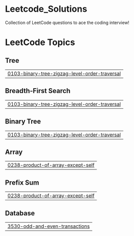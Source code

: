 # Leetcode_Solutions
Collection of LeetCode questions to ace the coding interview! 

<!---LeetCode Topics Start-->
# LeetCode Topics
## Tree
|  |
| ------- |
| [0103-binary-tree-zigzag-level-order-traversal](https://github.com/TARAK0506/LEETCODE/tree/master/0103-binary-tree-zigzag-level-order-traversal) |
## Breadth-First Search
|  |
| ------- |
| [0103-binary-tree-zigzag-level-order-traversal](https://github.com/TARAK0506/LEETCODE/tree/master/0103-binary-tree-zigzag-level-order-traversal) |
## Binary Tree
|  |
| ------- |
| [0103-binary-tree-zigzag-level-order-traversal](https://github.com/TARAK0506/LEETCODE/tree/master/0103-binary-tree-zigzag-level-order-traversal) |
## Array
|  |
| ------- |
| [0238-product-of-array-except-self](https://github.com/TARAK0506/LEETCODE/tree/master/0238-product-of-array-except-self) |
## Prefix Sum
|  |
| ------- |
| [0238-product-of-array-except-self](https://github.com/TARAK0506/LEETCODE/tree/master/0238-product-of-array-except-self) |
## Database
|  |
| ------- |
| [3530-odd-and-even-transactions](https://github.com/TARAK0506/LEETCODE/tree/master/3530-odd-and-even-transactions) |
<!---LeetCode Topics End-->